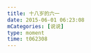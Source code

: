 ```yaml
---
title: 十八岁的六一
date: 2015-06-01 06:23:08
mCategories: [说说]
type: moment
time: t062308
---
```


<div id="pics-20150601062308"></div>

<script src="/lib/moment/pics.js"></script>
<script>
var data = [
    {"link": "2015-06-01_000000.jpeg", "type": "shuoshuo"}
];
picsRender(data, "pics-20150601062308");
</script>
